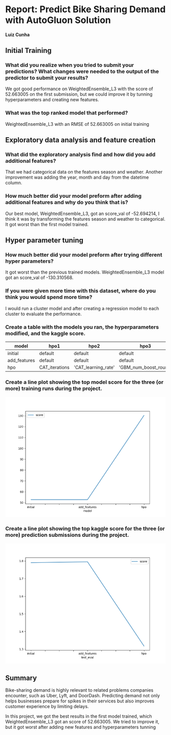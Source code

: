 # Report: Predict Bike Sharing Demand with AutoGluon Solution
#### Luiz Cunha

## Initial Training
### What did you realize when you tried to submit your predictions? What changes were needed to the output of the predictor to submit your results?
We got good performance on WeightedEnsemble_L3 with the score of 52.663005 on the first submission, but we could improve it by tunning hyperparameters and creating new features.
### What was the top ranked model that performed?
WeightedEnsemble_L3 with an RMSE of 52.663005 on initial training

## Exploratory data analysis and feature creation
### What did the exploratory analysis find and how did you add additional features?
That we had categorical data on the features season and weather. Another improvement was adding the year, month and day from the datetime column. 
### How much better did your model preform after adding additional features and why do you think that is?
Our best model, WeightedEnsemble_L3, got an score_val of -52.694214, I think it was by transforming the features season and weather to categorical. It got worst than the first model trained.

## Hyper parameter tuning
### How much better did your model preform after trying different hyper parameters?
It got worst than the previous trained models.  WeightedEnsemble_L3 model got an score_val of -130.310568.

### If you were given more time with this dataset, where do you think you would spend more time?
I would run a cluster model and after creating a regression model to each cluster to evaluate the performance. 

### Create a table with the models you ran, the hyperparameters modified, and the kaggle score.
|model|hpo1|hpo2|hpo3|score|
|--|--|--|--|--|
|initial|default|default|default|52.663005|
|add_features|default|default|default|52.694214|
|hpo|CAT_iterations|'CAT_learning_rate'| 'GBM_num_boost_round'|130.310568|

### Create a line plot showing the top model score for the three (or more) training runs during the project.


![model_train_score.png](img/model_train_score.png)

### Create a line plot showing the top kaggle score for the three (or more) prediction submissions during the project.

![model_test_score.png](img/model_test_score.png)

## Summary
Bike-sharing demand is highly relevant to related problems companies encounter, such as Uber, Lyft, and DoorDash. Predicting demand not only helps businesses prepare for spikes in their services but also improves customer experience by limiting delays.

In this project, we got the best results in the first model trained, which WeightedEnsemble_L3 got an score of 52.663005. We tried to improve it, but it got worst after adding new features and hyperparameters tunning

